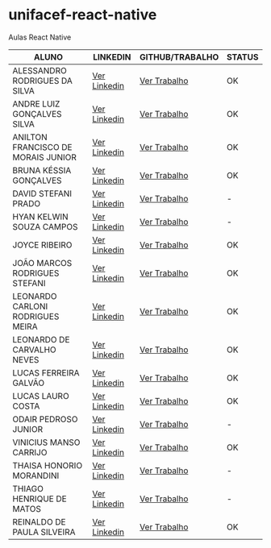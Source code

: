 # unifacef-react-native
Aulas React Native

ALUNO  | LINKEDIN                             | GITHUB/TRABALHO | STATUS
------ |--------------------------------------| --------------- | ------
ALESSANDRO RODRIGUES DA SILVA | [Ver Linkedin](https://www.linkedin.com/in/alessandro-rodrigues-da-silva-a53880104/) | [Ver Trabalho](https://github.com/alessandrorsilva/unifacef-react-native) | OK
ANDRE LUIZ GONÇALVES SILVA | [Ver Linkedin](https://www.linkedin.com/in/andre-gon%C3%A7alves-90714275/) | [Ver Trabalho](https://github.com/andrebetta123/unifacef-react-native) | OK
ANILTON FRANCISCO DE MORAIS JUNIOR | [Ver Linkedin](https://www.linkedin.com/in/anilton-morais-junior-a194b142/) | [Ver Trabalho](https://github.com/AniltonMoraisJr/TrabalhoFinalReactNative) | OK
BRUNA KÉSSIA GONÇALVES | [Ver Linkedin](https://www.linkedin.com/in/brunakgoncalves/) | [Ver Trabalho](https://github.com/brugoncalves/unifacef-react-native-) | OK
DAVID STEFANI PRADO | [Ver Linkedin](https://www.linkedin.com/in/david-stefani-prado-bb1435101/) | [Ver Trabalho](https://github.com/) | -
HYAN KELWIN SOUZA CAMPOS | [Ver Linkedin](https://www.linkedin.com/in/hyan-kelwin-899837157/) | [Ver Trabalho](https://github.com/) | -
JOYCE RIBEIRO | [Ver Linkedin](https://www.linkedin.com/in/joyce-ribeiro-07051616b/) | [Ver Trabalho](https://github.com/riberjoy/unifacef-trabalho-final-react-native) | OK
JOÃO MARCOS RODRIGUES STEFANI | [Ver Linkedin](https://www.linkedin.com/in/jo%C3%A3o-marcos-stefani-168169107/) | [Ver Trabalho](https://github.com/JoaoStefani/MyCollection) | OK
LEONARDO CARLONI RODRIGUES MEIRA | [Ver Linkedin](https://www.linkedin.com/in/leonardo-carloni-94864b230/) | [Ver Trabalho](https://github.com/LeoCarloni/unifacef-react-native) | OK
LEONARDO DE CARVALHO NEVES | [Ver Linkedin](https://www.linkedin.com/in/leonardo-cneves/) | [Ver Trabalho](https://github.com/neves-c-leonardo/unifacef-react-native) | OK
LUCAS FERREIRA GALVÃO | [Ver Linkedin](https://www.linkedin.com/in/lucas-ferreira-galv%C3%A3o-91208b121/) | [Ver Trabalho](https://github.com/lucasferreiragalvao/unifacef-react-native-pos) | OK
LUCAS LAURO COSTA | [Ver Linkedin](https://www.linkedin.com/in/lucas-lauro-b23baa170/) | [Ver Trabalho](https://github.com/LucasLauro96/react-native-unifacef) | OK
ODAIR PEDROSO JUNIOR | [Ver Linkedin](https://www.linkedin.com/in/odair-pedroso-junior-bb70a6155/) | [Ver Trabalho](https://github.com/) | -
VINICIUS MANSO CARRIJO | [Ver Linkedin](https://www.linkedin.com/in/viniciuscarrijo/) | [Ver Trabalho](https://github.com/ViniciusCarrijo/mycollection) | OK
THAISA HONORIO MORANDINI | [Ver Linkedin](https://www.linkedin.com/in/tha%C3%ADsa-hon%C3%B3rio-morandini-74055749/) | [Ver Trabalho](https://github.com/) | -
THIAGO HENRIQUE DE MATOS | [Ver Linkedin](https://exemplo.com/) | [Ver Trabalho](https://github.com/) | -
REINALDO DE PAULA SILVEIRA | [Ver Linkedin](https://www.linkedin.com/in/reinaldopsilveira/) | [Ver Trabalho](https://github.com/rpsilveira/projeto-react-native) | OK
